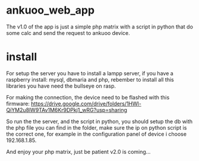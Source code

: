 # ankuoo_web_app
The v1.0 of the app is just a simple php matrix with a script in python that do some calc and send the request to ankuoo device.

# install
For setup the server you have to install a lampp server, if you have a raspberry install: mysql, dbmaria and php, rebember to install all this libraries you have need the bullseye on rasp.

For making the connection, the device need to be flashed with this firmware: 
https://drive.google.com/drive/folders/1HWl-QiYM2u8lW9TAv1M6Kr9DPkj1_wRG?usp=sharing

So run the the server, and the script in python, you should setup the db with the php file you can find in the folder, make sure the ip on python script is the correct one, for example in the configuration panel of device i choose 192.168.1.85.

And enjoy your php matrix, just be patient v2.0 is coming...
